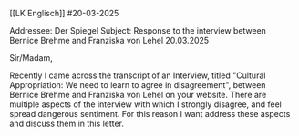 [[LK Englisch]]
#20-03-2025

Addressee: Der Spiegel
Subject: Response to the interview between Bernice Brehme and Franziska von Lehel
20.03.2025

Sir/Madam,

Recently I came across the transcript of an Interview, titled "Cultural Appropriation: We need to learn to agree in disagreement", between Bernice Brehme and Franziska von Lehel on your website. There are multiple aspects of the interview with which I strongly disagree, and feel spread dangerous sentiment. For this reason I want address these aspects and discuss them in this letter.